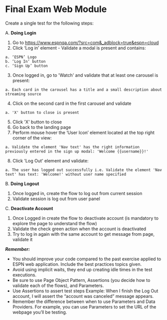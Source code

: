 # Final Exam Web Module

Create a single test for the following steps:

A. **Doing Login**
  1. Go to https://www.espnqa.com/?src=com&_adblock=true&espn=cloud
  2. Click ‘Log in’ element - Validate a modal is present and contains:
    
    a. ‘ESPN’ Logo
    b. ‘Log In’ button
    c. ‘Sign Up’ button
    
  3. Once logged in, go to 'Watch' and validate that at least one carousel is present:
  
    a. Each card in the carousel has a title and a small description about streaming source
    
  4. Click on the second card in the first carousel and validate
  
    a. 'X' button to close is present
    
  5. Click 'X' button to close
  6. Go back to the landing page
  7. Perform mouse hover the ‘User Icon’ element located at the top right corner of the view:
  
    a. Validate the element 'Nav text' has the right information previously entered in the sign up modal: 'Welcome {{username}}!'
    
  8. Click 'Log Out' element and validate:
  
    a. The user has logged out successfully i.e. Validate the element 'Nav text' has text: 'Welcome!' without user name specified
    
B. **Doing Logout**
  1. Once logged in, create the flow to log out from current session
  2. Validate session is log out from user panel
  
C. **Deactivate Account**
  1. Once Logged in create the flow to deactivate account (is mandatory to explore the page to understand the flow)
  2. Validate the check green action when the account is deactivated
  3. Try to log in again with the same account to get message from page, validate it

***Remember:***
- You should improve your code compared to the past exercise applied to ESPN web application. Include the best practices topics given.
- Avoid using implicit waits, they end up creating idle times in the test executions.
- Be sure to use Page Object Pattern, Assertions (you decide how to validate each of the flows), and Parameters.
- Use Assertions to assert test steps Example: When I finish the Log Out account, I will assert the “account was canceled” message appears.
- Remember the difference between when to use Parameters and Data Providers. For example, you can use Parameters to set the URL of the webpage you’ll be testing.
